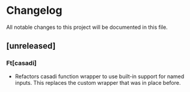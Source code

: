 # Changelog

All notable changes to this project will be documented in this file.

## [unreleased]

### Ft[casadi]

- Refactors casadi function wrapper to use built-in support for named inputs. This replaces the custom wrapper that was in place before.

<!-- generated by git-cliff -->
